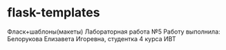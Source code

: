 # flask-templates
Фласк+шаблоны(макеты)
Лабораторная работа №5
Работу выполнила: Белорукова Елизавета Игоревна, студентка 4 курса ИВТ
